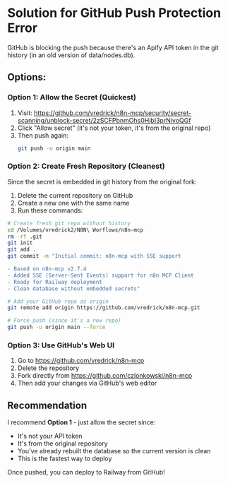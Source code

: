 # Solution for GitHub Push Protection Error

GitHub is blocking the push because there's an Apify API token in the git history (in an old version of data/nodes.db).

## Options:

### Option 1: Allow the Secret (Quickest)
1. Visit: https://github.com/vredrick/n8n-mcp/security/secret-scanning/unblock-secret/2zSCFPbnmOhs0HjbI3prNivoQGf
2. Click "Allow secret" (it's not your token, it's from the original repo)
3. Then push again:
   ```bash
   git push -u origin main
   ```

### Option 2: Create Fresh Repository (Cleanest)
Since the secret is embedded in git history from the original fork:

1. Delete the current repository on GitHub
2. Create a new one with the same name
3. Run these commands:

```bash
# Create fresh git repo without history
cd /Volumes/vredrick2/N8N\ Worflows/n8n-mcp
rm -rf .git
git init
git add .
git commit -m "Initial commit: n8n-mcp with SSE support

- Based on n8n-mcp v2.7.4
- Added SSE (Server-Sent Events) support for n8n MCP Client
- Ready for Railway deployment
- Clean database without embedded secrets"

# Add your GitHub repo as origin
git remote add origin https://github.com/vredrick/n8n-mcp.git

# Force push (since it's a new repo)
git push -u origin main --force
```

### Option 3: Use GitHub's Web UI
1. Go to https://github.com/vredrick/n8n-mcp
2. Delete the repository
3. Fork directly from https://github.com/czlonkowski/n8n-mcp
4. Then add your changes via GitHub's web editor

## Recommendation
I recommend **Option 1** - just allow the secret since:
- It's not your API token
- It's from the original repository
- You've already rebuilt the database so the current version is clean
- This is the fastest way to deploy

Once pushed, you can deploy to Railway from GitHub!